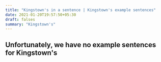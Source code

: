 ```yaml
---
title: "Kingstown's in a sentence | Kingstown's example sentences"
date: 2021-01-20T19:57:50+05:30
draft: falses
summary: "Kingstown's"
---
```

## Unfortunately, we have no example sentences for Kingstown's                 
